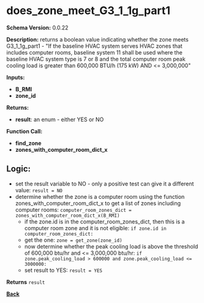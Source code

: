 # does_zone_meet_G3_1_1g_part1
**Schema Version:** 0.0.22  

**Description:** returns a boolean value indicating whether the zone meets G3_1_1g_part1 - "If the baseline HVAC system serves HVAC zones that includes computer rooms,  baseline system 11 shall be used where the baseline HVAC system type is 7 or 8 and the total computer room peak cooling load is greater than 600,000 BTU/h (175 kW) AND <= 3,000,000"

**Inputs:** 
- **B_RMI**
- **zone_id**

**Returns:**  
- **result**: an enum - either YES or NO

**Function Call:**
- **find_zone**
- **zones_with_computer_room_dict_x**

## Logic:
- set the result variable to NO - only a positive test can give it a different value: `result = NO`
- determine whether the zone is a computer room using the function zones_with_computer_room_dict_x to get a list of zones including computer rooms: `computer_room_zones_dict = zones_with_computer_room_dict_x(B_RMI)`
  - if the zone.id is in the computer_room_zones_dict, then this is a computer room zone and it is not eligible: `if zone.id in computer_room_zones_dict:`
   - get the one: `zone = get_zone(zone_id)`
   - now determine whether the peak cooling load is above the threshold of 600,000 btu/hr and <= 3,000,000 btu/hr: `if zone.peak_cooling_load > 600000 and zone.peak_cooling_load <= 3000000:`
    - set result to YES: `result = YES`

**Returns** `result`

**[Back](../_toc.md)**
